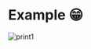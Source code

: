 # Example :grin:

![print1](https://github.com/jnsgdm/insert-datas-csv/blob/main/img/inser-data-poo.gif)
